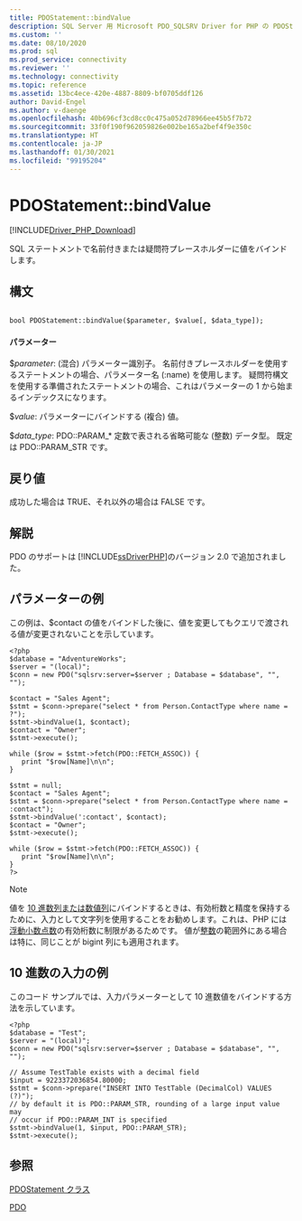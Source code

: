 ```yaml
---
title: PDOStatement::bindValue
description: SQL Server 用 Microsoft PDO_SQLSRV Driver for PHP の PDOStatement::bindValue 関数の API リファレンス。
ms.custom: ''
ms.date: 08/10/2020
ms.prod: sql
ms.prod_service: connectivity
ms.reviewer: ''
ms.technology: connectivity
ms.topic: reference
ms.assetid: 13bc4ece-420e-4887-8809-bf0705ddf126
author: David-Engel
ms.author: v-daenge
ms.openlocfilehash: 40b696cf3cd8cc0c475a052d78966ee45b5f7b72
ms.sourcegitcommit: 33f0f190f962059826e002be165a2bef4f9e350c
ms.translationtype: HT
ms.contentlocale: ja-JP
ms.lasthandoff: 01/30/2021
ms.locfileid: "99195204"
---
```

# <a name="pdostatementbindvalue"></a>PDOStatement::bindValue
[!INCLUDE[Driver_PHP_Download](../../includes/driver_php_download.md)]

SQL ステートメントで名前付きまたは疑問符プレースホルダーに値をバインドします。  
  
## <a name="syntax"></a>構文  
  
```  
  
bool PDOStatement::bindValue($parameter, $value[, $data_type]);  
```  
  
#### <a name="parameters"></a>パラメーター  
$*parameter*: (混合) パラメーター識別子。 名前付きプレースホルダーを使用するステートメントの場合、パラメーター名 (:name) を使用します。 疑問符構文を使用する準備されたステートメントの場合、これはパラメーターの 1 から始まるインデックスになります。
  
$*value*: パラメーターにバインドする (複合) 値。  
  
$*data_type*: PDO::PARAM_* 定数で表される省略可能な (整数) データ型。 既定は PDO::PARAM_STR です。  
  
## <a name="return-value"></a>戻り値  
成功した場合は TRUE、それ以外の場合は FALSE です。  
  
## <a name="remarks"></a>解説  
  
PDO のサポートは [!INCLUDE[ssDriverPHP](../../includes/ssdriverphp_md.md)]のバージョン 2.0 で追加されました。  
  
## <a name="parameter-example"></a>パラメーターの例  
この例は、$contact の値をバインドした後に、値を変更してもクエリで渡される値が変更されないことを示しています。  
  
```  
<?php  
$database = "AdventureWorks";  
$server = "(local)";  
$conn = new PDO("sqlsrv:server=$server ; Database = $database", "", "");  
  
$contact = "Sales Agent";  
$stmt = $conn->prepare("select * from Person.ContactType where name = ?");  
$stmt->bindValue(1, $contact);  
$contact = "Owner";  
$stmt->execute();  
  
while ($row = $stmt->fetch(PDO::FETCH_ASSOC)) {  
   print "$row[Name]\n\n";  
}  
  
$stmt = null;  
$contact = "Sales Agent";  
$stmt = $conn->prepare("select * from Person.ContactType where name = :contact");  
$stmt->bindValue(':contact', $contact);  
$contact = "Owner";  
$stmt->execute();  
  
while ($row = $stmt->fetch(PDO::FETCH_ASSOC)) {  
   print "$row[Name]\n\n";  
}  
?>  
```

> [!NOTE]
> 値を [10 進数列または数値列](../../t-sql/data-types/decimal-and-numeric-transact-sql.md)にバインドするときは、有効桁数と精度を保持するために、入力として文字列を使用することをお勧めします。これは、PHP には[浮動小数点数](https://php.net/manual/en/language.types.float.php)の有効桁数に制限があるためです。 値が[整数](../../t-sql/data-types/int-bigint-smallint-and-tinyint-transact-sql.md)の範囲外にある場合は特に、同じことが bigint 列にも適用されます。

## <a name="decimal-input-example"></a>10 進数の入力の例  
このコード サンプルでは、入力パラメーターとして 10 進数値をバインドする方法を示しています。  

```
<?php  
$database = "Test";  
$server = "(local)";  
$conn = new PDO("sqlsrv:server=$server ; Database = $database", "", "");  

// Assume TestTable exists with a decimal field 
$input = 9223372036854.80000;
$stmt = $conn->prepare("INSERT INTO TestTable (DecimalCol) VALUES (?)");
// by default it is PDO::PARAM_STR, rounding of a large input value may
// occur if PDO::PARAM_INT is specified
$stmt->bindValue(1, $input, PDO::PARAM_STR);
$stmt->execute();
```
  
## <a name="see-also"></a>参照  
[PDOStatement クラス](../../connect/php/pdostatement-class.md)

[PDO](https://php.net/manual/book.pdo.php)  
